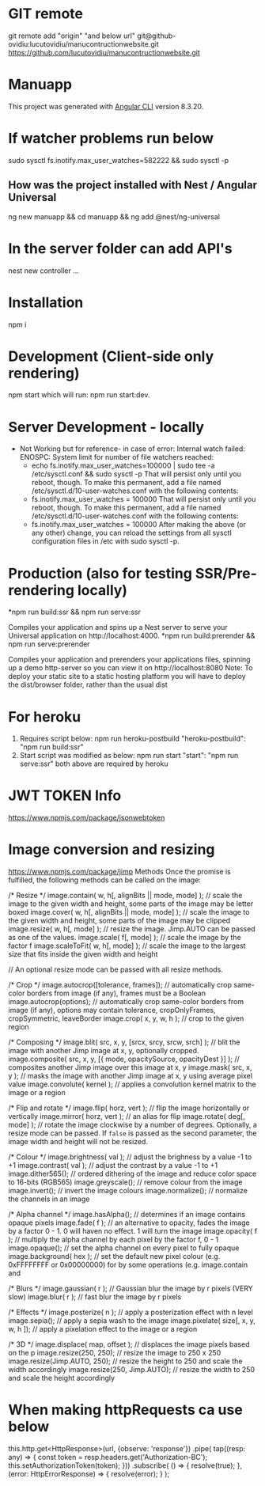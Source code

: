 # GIT remote
git remote add "origin" "and below url"
git@github-ovidiu:lucutovidiu/manucontructionwebsite.git
https://github.com/lucutovidiu/manucontructionwebsite.git

# Manuapp

This project was generated with [Angular CLI](https://github.com/angular/angular-cli) version 8.3.20.

# If watcher problems run below
sudo sysctl fs.inotify.max_user_watches=582222 && sudo sysctl -p

## How was the project installed with Nest / Angular Universal
ng new manuapp && cd manuapp && ng add @nest/ng-universal


# In the server folder can add API's
nest new controller ...

# Installation
npm i

# Development (Client-side only rendering)
npm start which will run: npm run start:dev.

# Server Development - locally
- Not Working but for reference- in case of error: Internal watch failed: ENOSPC: System limit for number of file watchers reached:
    * echo fs.inotify.max_user_watches=100000 | sudo tee -a /etc/sysctl.conf && sudo sysctl -p
    That will persist only until you reboot, though. To make this permanent, add a file named /etc/sysctl.d/10-user-watches.conf with the following contents:
    - fs.inotify.max_user_watches = 100000
    That will persist only until you reboot, though. To make this permanent, add a file named /etc/sysctl.d/10-user-watches.conf with the following contents:
    - fs.inotify.max_user_watches = 100000
    After making the above (or any other) change, you can reload the settings from all sysctl configuration files in /etc with sudo sysctl -p.

# Production (also for testing SSR/Pre-rendering locally)
*npm run build:ssr && npm run serve:ssr 

Compiles your application and spins up a Nest server to serve your Universal application on http://localhost:4000.
*npm run build:prerender && npm run serve:prerender

Compiles your application and prerenders your applications files, spinning up a demo http-server so you can view it on http://localhost:8080
Note: To deploy your static site to a static hosting platform you will have to deploy the dist/browser folder, rather than the usual dist

# For heroku
1. Requires script below:
npm run heroku-postbuild
"heroku-postbuild": "npm run build:ssr"
2. Start script was modified as below: 
npm run start
"start": "npm run serve:ssr"
both above are required by heroku

# JWT TOKEN Info
https://www.npmjs.com/package/jsonwebtoken


# Image conversion and resizing
https://www.npmjs.com/package/jimp
Methods
Once the promise is fulfilled, the following methods can be called on the image:

/* Resize */
image.contain( w, h[, alignBits || mode, mode] );    // scale the image to the given width and height, some parts of the image may be letter boxed
image.cover( w, h[, alignBits || mode, mode] );      // scale the image to the given width and height, some parts of the image may be clipped
image.resize( w, h[, mode] );     // resize the image. Jimp.AUTO can be passed as one of the values.
image.scale( f[, mode] );         // scale the image by the factor f
image.scaleToFit( w, h[, mode] ); // scale the image to the largest size that fits inside the given width and height
 
// An optional resize mode can be passed with all resize methods.
 
/* Crop */
image.autocrop([tolerance, frames]); // automatically crop same-color borders from image (if any), frames must be a Boolean
image.autocrop(options);          // automatically crop same-color borders from image (if any), options may contain tolerance, cropOnlyFrames, cropSymmetric, leaveBorder
image.crop( x, y, w, h );         // crop to the given region
 
/* Composing */
image.blit( src, x, y, [srcx, srcy, srcw, srch] );
                                  // blit the image with another Jimp image at x, y, optionally cropped.
image.composite( src, x, y, [{ mode, opacitySource, opacityDest }] );     // composites another Jimp image over this image at x, y
image.mask( src, x, y );          // masks the image with another Jimp image at x, y using average pixel value
image.convolute( kernel );        // applies a convolution kernel matrix to the image or a region
 
/* Flip and rotate */
image.flip( horz, vert );         // flip the image horizontally or vertically
image.mirror( horz, vert );       // an alias for flip
image.rotate( deg[, mode] );      // rotate the image clockwise by a number of degrees. Optionally, a resize mode can be passed. If `false` is passed as the second parameter, the image width and height will not be resized.
 
/* Colour */
image.brightness( val );          // adjust the brighness by a value -1 to +1
image.contrast( val );            // adjust the contrast by a value -1 to +1
image.dither565();                // ordered dithering of the image and reduce color space to 16-bits (RGB565)
image.greyscale();                // remove colour from the image
image.invert();                   // invert the image colours
image.normalize();                // normalize the channels in an image
 
/* Alpha channel */
image.hasAlpha();                     // determines if an image contains opaque pixels
image.fade( f );                  // an alternative to opacity, fades the image by a factor 0 - 1. 0 will haven no effect. 1 will turn the image
image.opacity( f );               // multiply the alpha channel by each pixel by the factor f, 0 - 1
image.opaque();                   // set the alpha channel on every pixel to fully opaque
image.background( hex );          // set the default new pixel colour (e.g. 0xFFFFFFFF or 0x00000000) for by some operations (e.g. image.contain and
 
/* Blurs */
image.gaussian( r );              // Gaussian blur the image by r pixels (VERY slow)
image.blur( r );                  // fast blur the image by r pixels
 
/* Effects */
image.posterize( n );             // apply a posterization effect with n level
image.sepia();                    // apply a sepia wash to the image
image.pixelate( size[, x, y, w, h ]);  // apply a pixelation effect to the image or a region
 
/* 3D */
image.displace( map, offset );    // displaces the image pixels based on the p
image.resize(250, 250); // resize the image to 250 x 250
image.resize(Jimp.AUTO, 250); // resize the height to 250 and scale the width accordingly
image.resize(250, Jimp.AUTO); // resize the width to 250 and scale the height accordingly

# When making httpRequests ca use below
this.http.get<HttpResponse<object>>(url, {observe: 'response'})
        .pipe(
            tap((resp: any) => {
                const token = resp.headers.get('Authorization-BC');
                this.setAuthorizationToken(token);
            }))
        .subscribe(
            () => {
                resolve(true);
            },
            (error: HttpErrorResponse) => {
                resolve(error);
            }
        );